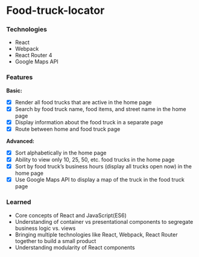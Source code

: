 # Food-truck-locator #
### Technologies ###
* React
* Webpack 
* React Router 4
* Google Maps API

### Features ###
**Basic:**
- [x] Render all food trucks that are active in the home page
- [x] Search by food truck name, food items, and street name in the home page
- [x] Display information about the food truck in a separate page
- [x] Route between home and food truck page

**Advanced:**
- [x] Sort alphabetically in the home page
- [x] Ability to view only 10, 25, 50, etc. food trucks in the home page
- [x] Sort by food truck’s business hours (display all trucks open now) in the home page
- [x] Use Google Maps API to display a map of the truck in the food truck page

### Learned ###
* Core concepts of React and JavaScript(ES6)
* Understanding of container vs presentational components to segregate business logic vs. views
* Bringing multiple technologies like React, Webpack, React Router together to build a small product
* Understanding modularity of React components
